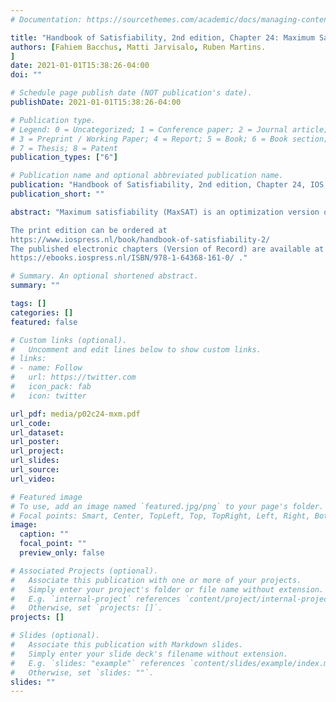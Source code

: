 ```yaml
---
# Documentation: https://sourcethemes.com/academic/docs/managing-content/

title: "Handbook of Satisfiability, 2nd edition, Chapter 24: Maximum Satisfiability"
authors: [Fahiem Bacchus, Matti Jarvisalo, Ruben Martins.
]
date: 2021-01-01T15:38:26-04:00
doi: ""

# Schedule page publish date (NOT publication's date).
publishDate: 2021-01-01T15:38:26-04:00

# Publication type.
# Legend: 0 = Uncategorized; 1 = Conference paper; 2 = Journal article;
# 3 = Preprint / Working Paper; 4 = Report; 5 = Book; 6 = Book section;
# 7 = Thesis; 8 = Patent
publication_types: ["6"]

# Publication name and optional abbreviated publication name.
publication: "Handbook of Satisfiability, 2nd edition, Chapter 24, IOS Press"
publication_short: ""

abstract: "Maximum satisfiability (MaxSAT) is an optimization version of SAT that is solved by finding an optimal truth assignment instead of just a satisfying one. In MaxSAT the objective function to be optimized is specified by a set of weighted soft clauses: the objective value of a truth assignment is the sum of the weights of the soft clauses it satisfies. In addition, the MaxSAT problem can have hard clauses that the truth assignment must satisfy. Many optimization problems can be naturally encoded into MaxSAT and this, along with significant performance improvements in MaxSAT solvers, has led to MaxSAT being used in a number of different application areas. This chapter provides a detailed overview of the approaches to MaxSAT solving that have in recent years been most successful in solving real-world optimization problems. Further recent developments in MaxSAT research are also overviewed, including encodings, applications, preprocessing, incomplete solving, algorithm portfolios, partitioning-based solving, and parallel solving.

The print edition can be ordered at
https://www.iospress.nl/book/handbook-of-satisfiability-2/
The published electronic chapters (Version of Record) are available at
https://ebooks.iospress.nl/ISBN/978-1-64368-161-0/ ."

# Summary. An optional shortened abstract.
summary: ""

tags: []
categories: []
featured: false

# Custom links (optional).
#   Uncomment and edit lines below to show custom links.
# links:
# - name: Follow
#   url: https://twitter.com
#   icon_pack: fab
#   icon: twitter

url_pdf: media/p02c24-mxm.pdf
url_code:
url_dataset:
url_poster:
url_project:
url_slides:
url_source:
url_video:

# Featured image
# To use, add an image named `featured.jpg/png` to your page's folder. 
# Focal points: Smart, Center, TopLeft, Top, TopRight, Left, Right, BottomLeft, Bottom, BottomRight.
image:
  caption: ""
  focal_point: ""
  preview_only: false

# Associated Projects (optional).
#   Associate this publication with one or more of your projects.
#   Simply enter your project's folder or file name without extension.
#   E.g. `internal-project` references `content/project/internal-project/index.md`.
#   Otherwise, set `projects: []`.
projects: []

# Slides (optional).
#   Associate this publication with Markdown slides.
#   Simply enter your slide deck's filename without extension.
#   E.g. `slides: "example"` references `content/slides/example/index.md`.
#   Otherwise, set `slides: ""`.
slides: ""
---
```

